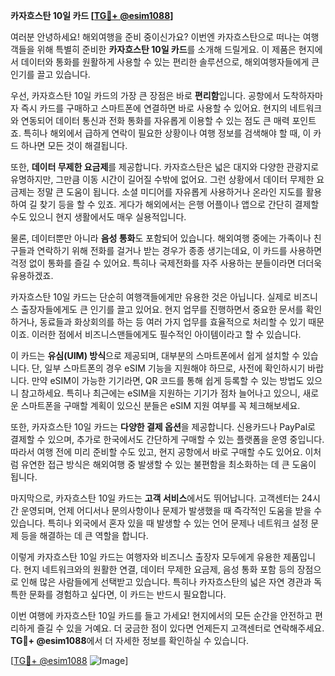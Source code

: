 **카자흐스탄 10일 카드 [[TG💪+ @esim1088](https://t.me/s/esim1088)]**

여러분 안녕하세요! 해외여행을 준비 중이신가요? 이번엔 카자흐스탄으로 떠나는 여행객들을 위해 특별히 준비한 **카자흐스탄 10일 카드**를 소개해 드릴게요. 이 제품은 현지에서 데이터와 통화를 원활하게 사용할 수 있는 편리한 솔루션으로, 해외여행자들에게 큰 인기를 끌고 있습니다.

우선, 카자흐스탄 10일 카드의 가장 큰 장점은 바로 **편리함**입니다. 공항에서 도착하자마자 즉시 카드를 구매하고 스마트폰에 연결하면 바로 사용할 수 있어요. 현지의 네트워크와 연동되어 데이터 통신과 전화 통화를 자유롭게 이용할 수 있는 점도 큰 매력 포인트죠. 특히나 해외에서 급하게 연락이 필요한 상황이나 여행 정보를 검색해야 할 때, 이 카드 하나면 모든 것이 해결됩니다.

또한, **데이터 무제한 요금제**를 제공합니다. 카자흐스탄은 넓은 대지와 다양한 관광지로 유명하지만, 그만큼 이동 시간이 길어질 수밖에 없어요. 그런 상황에서 데이터 무제한 요금제는 정말 큰 도움이 됩니다. 소셜 미디어를 자유롭게 사용하거나 온라인 지도를 활용하여 길 찾기 등을 할 수 있죠. 게다가 해외에서는 은행 어플이나 앱으로 간단히 결제할 수도 있으니 현지 생활에서도 매우 실용적입니다.

물론, 데이터뿐만 아니라 **음성 통화**도 포함되어 있습니다. 해외여행 중에는 가족이나 친구들과 연락하기 위해 전화를 걸거나 받는 경우가 종종 생기는데요, 이 카드를 사용하면 걱정 없이 통화를 즐길 수 있어요. 특히나 국제전화를 자주 사용하는 분들이라면 더더욱 유용하겠죠.

카자흐스탄 10일 카드는 단순히 여행객들에게만 유용한 것은 아닙니다. 실제로 비즈니스 출장자들에게도 큰 인기를 끌고 있어요. 현지 업무를 진행하면서 중요한 문서를 확인하거나, 동료들과 화상회의를 하는 등 여러 가지 업무를 효율적으로 처리할 수 있기 때문이죠. 이러한 점에서 비즈니스맨들에게도 필수적인 아이템이라고 할 수 있습니다.

이 카드는 **유심(UIM) 방식**으로 제공되며, 대부분의 스마트폰에서 쉽게 설치할 수 있습니다. 단, 일부 스마트폰의 경우 eSIM 기능을 지원해야 하므로, 사전에 확인하시기 바랍니다. 만약 eSIM이 가능한 기기라면, QR 코드를 통해 쉽게 등록할 수 있는 방법도 있으니 참고하세요. 특히나 최근에는 eSIM을 지원하는 기기가 점차 늘어나고 있으니, 새로운 스마트폰을 구매할 계획이 있으신 분들은 eSIM 지원 여부를 꼭 체크해보세요.

또한, 카자흐스탄 10일 카드는 **다양한 결제 옵션**을 제공합니다. 신용카드나 PayPal로 결제할 수 있으며, 추가로 한국에서도 간단하게 구매할 수 있는 플랫폼을 운영 중입니다. 따라서 여행 전에 미리 준비할 수도 있고, 현지 공항에서 바로 구매할 수도 있어요. 이처럼 유연한 접근 방식은 해외여행 중 발생할 수 있는 불편함을 최소화하는 데 큰 도움이 됩니다.

마지막으로, 카자흐스탄 10일 카드는 **고객 서비스**에서도 뛰어납니다. 고객센터는 24시간 운영되며, 언제 어디서나 문의사항이나 문제가 발생했을 때 즉각적인 도움을 받을 수 있습니다. 특히나 외국에서 혼자 있을 때 발생할 수 있는 언어 문제나 네트워크 설정 문제 등을 해결하는 데 큰 역할을 합니다.

이렇게 카자흐스탄 10일 카드는 여행자와 비즈니스 출장자 모두에게 유용한 제품입니다. 현지 네트워크와의 원활한 연결, 데이터 무제한 요금제, 음성 통화 포함 등의 장점으로 인해 많은 사람들에게 선택받고 있습니다. 특히나 카자흐스탄의 넓은 자연 경관과 독특한 문화를 경험하고 싶다면, 이 카드는 반드시 필요합니다.

이번 여행에 카자흐스탄 10일 카드를 들고 가세요! 현지에서의 모든 순간을 안전하고 편리하게 즐길 수 있을 거예요. 더 궁금한 점이 있다면 언제든지 고객센터로 연락해주세요. **TG💪+ @esim1088**에서 더 자세한 정보를 확인하실 수 있습니다.

[[TG💪+ @esim1088](https://t.me/s/esim1088) ![Image](https://i.postimg.cc/Y0z9fWf4/image.png)]